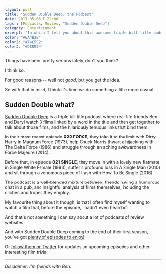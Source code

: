 ```yaml
---
layout: post
title: "Sudden Double Deep, the Podcast"
date: 2017-05-06 T 22:00
tags : [Podcasts, Movies, "Sudden Double Deep"]
category: Entertainment
excerpt: "In which I tell you about this awesome triple bill title podcast that I've been listening to lately."
color: "#EA4B2B"
color2: "#74C5E2"
color3: "#DEEBE4"
---
```

Things have been pretty serious lately, don't you think?

I think so.

For good reasons--- well not *good*, but you get the idea.

So with that in mind, I think it's time we do something a little more casual.

## Sudden Double what?

[Sudden Double Deep][itunes] is a triple bill title podcast where real-life friends Ben and Daryl watch 3 films linked by a word in the title and then get together to talk about those films, and the hilariously tenuous links that bind them.

In their most recent episode **022 FORCE**, they take it to the limit with Dirty Harry in Magnum Force (1973), help Chuck Norris thwart a hijacking with The Delta Force (1986) and struggle through an aching awkwardness in Force Majeure (2014).

Before that, in episode **021 SINGLE**, they move in with a lovely new flatmate in Single White Female (1993), suffer a profound loss in A Single Man (2010) and sit through a venomous piece of trash with How To Be Single (2016).

The podcast is a well-blended mixture between, friends having a humorous chat in a pub, and insightful analysis of films themselves, including the clichés and tropes they employ.

My favourite thing about it though, is that I often find myself wanting to watch a film that, before the episode, I hadn't even heard of.

And that's not something I can say about a lot of podcasts of review websites.

And with Sudden Double Deep coming to the end of their first season, you've got [plenty of episodes to enjoy!][itunes]

Or [follow them on Twitter][twitter] for updates on upcoming episodes and other interesting film trivia.

***

*Disclaimer: I'm friends with Ben.*

[itunes]: https://t.co/SHRyLhvLji
[twitter]: https://twitter.com/sddfilmpodcast